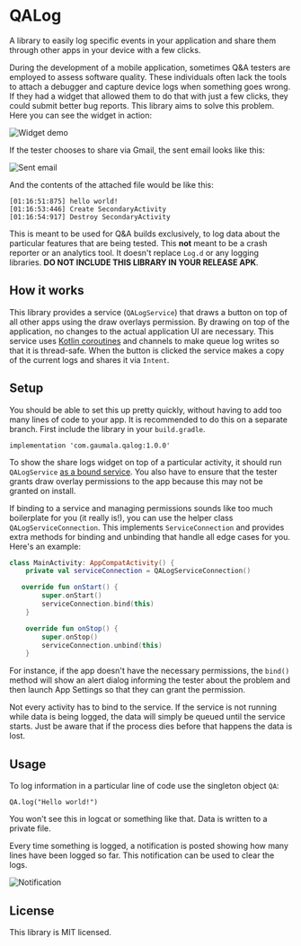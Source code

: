 # QALog

A library to easily log specific events in your application and share them 
through other apps in your device with a few clicks.  

During the development of a mobile application, sometimes Q&A testers are
employed to assess software quality. These individuals often lack the tools
to attach a debugger and capture device logs when something goes wrong. If
they had a widget that allowed them to do that with just a few clicks, they
could submit better bug reports. This library aims to solve this problem. 
Here you can see the widget in action:

![Widget demo](https://user-images.githubusercontent.com/5729175/83345821-de0b2a80-a2dc-11ea-9e6f-09f1ea7a5b67.gif)

If the tester chooses to share via Gmail, the sent email looks like this:

![Sent email](https://user-images.githubusercontent.com/5729175/83346054-f11efa00-a2de-11ea-99b3-f5b06a088d10.png)

And the contents of the attached file would be like this:

```
[01:16:51:875] hello world!
[01:16:53:446] Create SecondaryActivity
[01:16:54:917] Destroy SecondaryActivity
```

This is meant to be used for Q&A builds exclusively, to log data about the
particular features that are being tested. This **not** meant to be a crash 
reporter or an analytics tool. It doesn't replace `Log.d` or any logging 
libraries. **DO NOT INCLUDE THIS LIBRARY IN YOUR RELEASE APK**.

## How it works

This library provides a service (`QALogService`) that draws a button on top 
of all other apps using the draw overlays permission. By drawing on top of 
the application, no changes to the actual application UI are necessary. This 
service uses [Kotlin coroutines](
https://kotlinlang.org/docs/reference/coroutines-overview.html) and channels 
to make queue log writes so that it is thread-safe. When the button is clicked
the service makes a copy of the current logs and shares it via `Intent`.

## Setup

You should be able to set this up pretty quickly, without having to add too 
many lines of code to your app. It is recommended to do this on a separate 
branch. First include the library in your `build.gradle`. 

```
implementation 'com.gaumala.qalog:1.0.0'
```

To show the share logs widget on top of a particular activity, it should run 
`QALogService` [as a bound service](
https://developer.android.com/guide/components/bound-services). You also have 
to ensure that the tester grants draw overlay permissions to the app because
this may not be granted on install. 

If binding to a service and managing permissions sounds like too much 
boilerplate for you (it really is!), you can use the helper class 
`QALogServiceConnection`. This implements `ServiceConnection` and provides
extra methods for binding and unbinding that handle all edge cases for you. 
Here's an example:

``` Kotlin
class MainActivity: AppCompatActivity() {
    private val serviceConnection = QALogServiceConnection()

   override fun onStart() {
        super.onStart()
        serviceConnection.bind(this)
    }

    override fun onStop() {
        super.onStop()
        serviceConnection.unbind(this)
    }
```

For instance, if the app doesn't have the necessary permissions, the `bind()` 
method will show an alert dialog informing the tester about the problem and 
then launch App Settings so that they can grant the permission.

Not every activity has to bind to the service. If the service is not running
while data is being logged, the data will simply be queued until the service
starts. Just be aware that if the process dies before that happens the data 
is lost.

## Usage

To log information in a particular line of code use the singleton object `QA`:

```
QA.log("Hello world!")
```

You won't see this in logcat or something like that. Data is written to a 
private file.

Every time something is logged, a notification is posted showing how many lines
have been logged so far. This notification can be used to clear the logs.

![Notification](https://user-images.githubusercontent.com/5729175/83346038-cfbe0e00-a2de-11ea-9b2e-11d56966180a.png)

## License

This library is MIT licensed.
